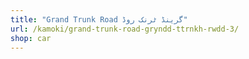 ```yaml
---
title: "Grand Trunk Road گرینڈ ٹرنک روڈ"
url: /kamoki/grand-trunk-road-gryndd-ttrnkh-rwdd-3/
shop: car
---
```

